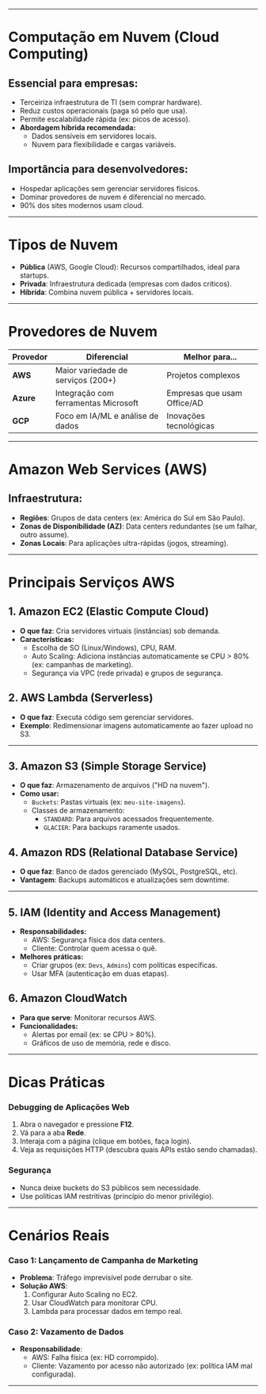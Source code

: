 
---

# Computação em Nuvem (Cloud Computing)

## **Essencial para empresas:**
- Terceiriza infraestrutura de TI (sem comprar hardware).
- Reduz custos operacionais (paga só pelo que usa).
- Permite escalabilidade rápida (ex: picos de acesso).
- **Abordagem híbrida recomendada:**
  - Dados sensíveis em servidores locais.
  - Nuvem para flexibilidade e cargas variáveis.

## **Importância para desenvolvedores:**
- Hospedar aplicações sem gerenciar servidores físicos.
- Dominar provedores de nuvem é diferencial no mercado.
- 90% dos sites modernos usam cloud.

---

# **Tipos de Nuvem**
- **Pública** (AWS, Google Cloud): Recursos compartilhados, ideal para startups.
- **Privada**: Infraestrutura dedicada (empresas com dados críticos).
- **Híbrida**: Combina nuvem pública + servidores locais.

---

# **Provedores de Nuvem**
| Provedor   | Diferencial                              | Melhor para...                |
|------------|------------------------------------------|--------------------------------|
| **AWS**    | Maior variedade de serviços (200+)       | Projetos complexos             |
| **Azure**  | Integração com ferramentas Microsoft     | Empresas que usam Office/AD    |
| **GCP**    | Foco em IA/ML e análise de dados         | Inovações tecnológicas         |

---

# **Amazon Web Services (AWS)**

## **Infraestrutura:**
- **Regiões**: Grupos de data centers (ex: América do Sul em São Paulo).
- **Zonas de Disponibilidade (AZ)**: Data centers redundantes (se um falhar, outro assume).
- **Zonas Locais**: Para aplicações ultra-rápidas (jogos, streaming).

---

# **Principais Serviços AWS**

## **1. Amazon EC2 (Elastic Compute Cloud)**
- **O que faz**: Cria servidores virtuais (instâncias) sob demanda.
- **Características:**
  - Escolha de SO (Linux/Windows), CPU, RAM.
  - Auto Scaling: Adiciona instâncias automaticamente se CPU > 80% (ex: campanhas de marketing).
  - Segurança via VPC (rede privada) e grupos de segurança.

## **2. AWS Lambda (Serverless)**
- **O que faz**: Executa código sem gerenciar servidores.
- **Exemplo**: Redimensionar imagens automaticamente ao fazer upload no S3.

---

## **3. Amazon S3 (Simple Storage Service)**
- **O que faz**: Armazenamento de arquivos ("HD na nuvem").
- **Como usar:**
  - `Buckets`: Pastas virtuais (ex: `meu-site-imagens`).
  - Classes de armazenamento:
    - `STANDARD`: Para arquivos acessados frequentemente.
    - `GLACIER`: Para backups raramente usados.

## **4. Amazon RDS (Relational Database Service)**
- **O que faz**: Banco de dados gerenciado (MySQL, PostgreSQL, etc).
- **Vantagem**: Backups automáticos e atualizações sem downtime.

---

## **5. IAM (Identity and Access Management)**
- **Responsabilidades:**
  - AWS: Segurança física dos data centers.
  - Cliente: Controlar quem acessa o quê.
- **Melhores práticas:**
  - Criar grupos (ex: `Devs`, `Admins`) com políticas específicas.
  - Usar MFA (autenticação em duas etapas).

## **6. Amazon CloudWatch**
- **Para que serve**: Monitorar recursos AWS.
- **Funcionalidades:**
  - Alertas por email (ex: se CPU > 80%).
  - Gráficos de uso de memória, rede e disco.

---

# **Dicas Práticas**

### **Debugging de Aplicações Web**
1. Abra o navegador e pressione **F12**.
2. Vá para a aba **Rede**.
3. Interaja com a página (clique em botões, faça login).
4. Veja as requisições HTTP (descubra quais APIs estão sendo chamadas).

### **Segurança**
- Nunca deixe buckets do S3 públicos sem necessidade.
- Use políticas IAM restritivas (princípio do menor privilégio).

---

# **Cenários Reais**

### **Caso 1: Lançamento de Campanha de Marketing**
- **Problema**: Tráfego imprevisível pode derrubar o site.
- **Solução AWS**: 
  1. Configurar Auto Scaling no EC2.
  2. Usar CloudWatch para monitorar CPU.
  3. Lambda para processar dados em tempo real.

### **Caso 2: Vazamento de Dados**
- **Responsabilidade**:
  - AWS: Falha física (ex: HD corrompido).
  - Cliente: Vazamento por acesso não autorizado (ex: política IAM mal configurada).

---
